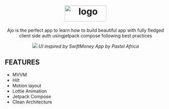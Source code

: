 <h1 align="center"><img align="center" width ='130px' height='50px' src="https://user-images.githubusercontent.com/39574228/185710296-71ac8fd4-f183-48dd-9750-e7b245df1372.svg" alt="logo"> </h1>

<p align="center">
  Ajo is the perfect app to learn how to build beautiful app with fully fledged client side auth usingjetpack compose following best practices
</p>

<p align="center">
  <img src ="https://user-images.githubusercontent.com/39574228/185716120-6d1eadbd-ad86-4efe-a85b-73c47678ccd5.png">
  <i> UI inspired by SwiftMoney App by Pastel Africa </i>
</p>

## FEATURES
- MVVM
- Hilt
- Motion layout
- Lottie Animation
- Jetpack Compose
- Clean Architecture
